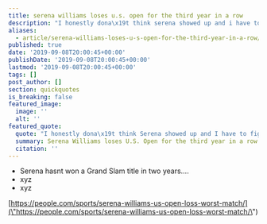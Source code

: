 ```yaml
---
title: serena williams loses u.s. open for the third year in a row
description: "I honestly dona\x19t think serena showed up and i have to figure out how to get her to show up."
aliases:
  - article/serena-williams-loses-u-s-open-for-the-third-year-in-a-row/
published: true
date: '2019-09-08T20:00:45+00:00'
publishDate: '2019-09-08T20:00:45+00:00'
lastmod: '2019-09-08T20:00:45+00:00'
tags: []
post_author: []
section: quickquotes
is_breaking: false
featured_image:
  image: ''
  alt: ''
featured_quote:
  quote: "I honestly dona\x19t think Serena showed up and I have to figure out how to get her to show up."
  summary: Serena Williams loses U.S. Open for the third year in a row
  citation: ''
---
```

*   Serena hasnt won a Grand Slam title in two years….
*   xyz
*   xyz

[https://people.com/sports/serena-williams-us-open-loss-worst-match/](\"https://people.com/sports/serena-williams-us-open-loss-worst-match/\")